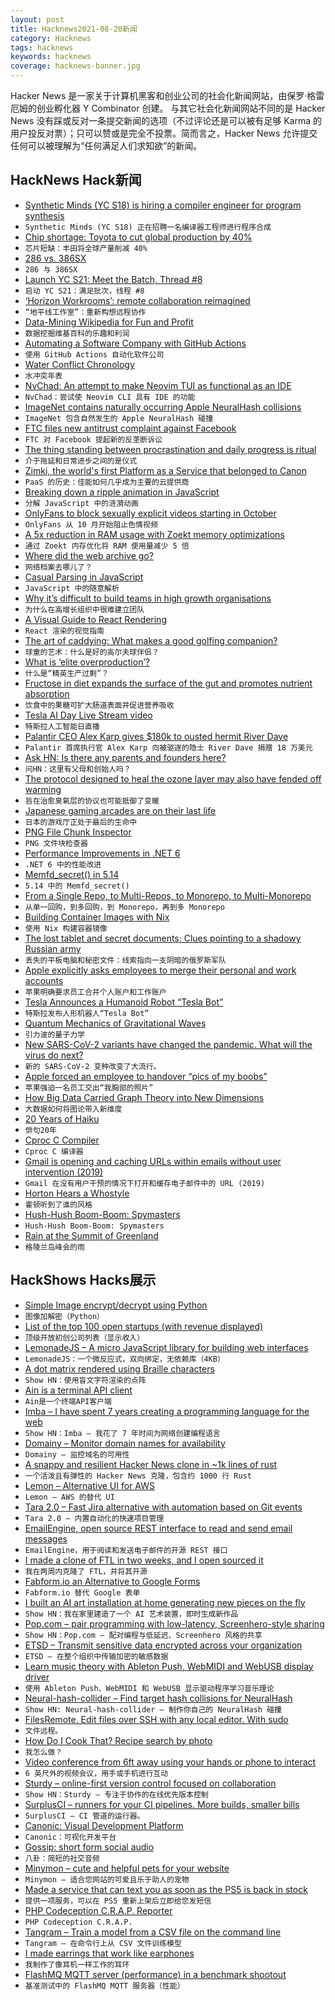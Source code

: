 ```yaml
---
layout: post
title: Hacknews2021-08-20新闻
category: Hacknews
tags: hacknews
keywords: hacknews
coverage: hacknews-banner.jpg
---
```


Hacker News 是一家关于计算机黑客和创业公司的社会化新闻网站，由保罗·格雷厄姆的创业孵化器 Y Combinator 创建。
与其它社会化新闻网站不同的是 Hacker News 没有踩或反对一条提交新闻的选项（不过评论还是可以被有足够 Karma 的用户投反对票）；只可以赞或是完全不投票。简而言之，Hacker News 允许提交任何可以被理解为“任何满足人们求知欲”的新闻。

## HackNews Hack新闻


- [Synthetic Minds (YC S18) is hiring a compiler engineer for program synthesis](https://www.workatastartup.com/jobs/44386)
- `Synthetic Minds (YC S18) 正在招聘一名编译器工程师进行程序合成`
- [Chip shortage: Toyota to cut global production by 40%](https://www.bbc.com/news/business-58266794)
- `芯片短缺：丰田将全球产量削减 40%`
- [286 vs. 386SX](https://dfarq.homeip.net/286-vs-386sx/)
- `286 与 386SX`
- [Launch YC S21: Meet the Batch, Thread #8](item?id=28233916)
- `启动 YC S21：满足批次，线程 #8`
- [‘Horizon Workrooms’: remote collaboration reimagined](https://www.oculus.com/blog/workrooms/)
- `“地平线工作室”：重新构想远程协作`
- [Data-Mining Wikipedia for Fun and Profit](https://billpg.com/data-mining-wikipedia/)
- `数据挖掘维基百科的乐趣和利润`
- [Automating a Software Company with GitHub Actions](https://posthog.com/blog/automating-a-software-company-with-github-actions/)
- `使用 GitHub Actions 自动化软件公司`
- [Water Conflict Chronology](http://www.worldwater.org/conflict/list/)
- `水冲突年表`
- [NvChad: An attempt to make Neovim TUI as functional as an IDE](https://github.com/NvChad/NvChad)
- `NvChad：尝试使 Neovim CLI 具有 IDE 的功能`
- [ImageNet contains naturally occurring Apple NeuralHash collisions](https://blog.roboflow.com/nerualhash-collision/)
- `ImageNet 包含自然发生的 Apple NeuralHash 碰撞`
- [FTC files new antitrust complaint against Facebook](https://www.ftc.gov/news-events/press-releases/2021/08/ftc-alleges-facebook-resorted-illegal-buy-or-bury-scheme-crush)
- `FTC 对 Facebook 提起新的反垄断诉讼`
- [The thing standing between procrastination and daily progress is ritual](https://forge.medium.com/the-thing-standing-between-procrastination-and-daily-progress-is-ritual-2823d97ffa47)
- `介于拖延和日常进步之间的是仪式`
- [Zimki, the world's first Platform as a Service that belonged to Canon](https://blog.porter.run/history-of-paas-how-canon-almost-became-a-major-cloud-provider/)
- `PaaS 的历史：佳能如何几乎成为主要的云提供商`
- [Breaking down a ripple animation in JavaScript](https://www.bryanbraun.com/2021/04/15/ripple-animation-in-javascript/)
- `分解 JavaScript 中的涟漪动画`
- [OnlyFans to block sexually explicit videos starting in October](https://www.bloomberg.com/news/articles/2021-08-19/onlyfans-to-block-sexually-explicit-videos-starting-in-october)
- `OnlyFans 从 10 月开始阻止色情视频`
- [A 5x reduction in RAM usage with Zoekt memory optimizations](https://about.sourcegraph.com/blog/zoekt-memory-optimizations-for-sourcegraph-cloud)
- `通过 Zoekt 内存优化将 RAM 使用量减少 5 倍`
- [Where did the web archive go?](https://arxiv.org/abs/2108.05939)
- `网络档案去哪儿了？`
- [Casual Parsing in JavaScript](https://www.brandons.me/blog/casual-parsing-javascript)
- `JavaScript 中的随意解析`
- [Why it’s difficult to build teams in high growth organisations](https://jchyip.medium.com/why-its-difficult-to-build-teams-in-high-growth-organisations-e1aee8446337)
- `为什么在高增长组织中很难建立团队`
- [A Visual Guide to React Rendering](https://alexsidorenko.com/blog/react-render-always-rerenders/)
- `React 渲染的视觉指南`
- [The art of caddying: What makes a good golfing companion?](https://edition.cnn.com/2021/08/18/golf/art-of-caddying-golf-spt-intl/index.html)
- `球童的艺术：什么是好的高尔夫球伴侣？`
- [What is ‘elite overproduction’?](https://www.overcomingbias.com/2021/08/what-is-elite-overproduction.html)
- `什么是“精英生产过剩”？`
- [Fructose in diet expands the surface of the gut and promotes nutrient absorption](https://www.nature.com/articles/d41586-021-02195-1)
- `饮食中的果糖可扩大肠道表面并促进营养吸收`
- [Tesla AI Day Live Stream video](https://livestream.tesla.com)
- `特斯拉人工智能日直播`
- [Palantir CEO Alex Karp gives $180k to ousted hermit River Dave](https://www.concordmonitor.com/Billionaire-Palantir-CEO-donates-180k-River-Dave-42046438)
- `Palantir 首席执行官 Alex Karp 向被驱逐的隐士 River Dave 捐赠 18 万美元`
- [Ask HN: Is there any parents and founders here?](item?id=28230470)
- `问HN：这里有父母和创始人吗？`
- [The protocol designed to heal the ozone layer may also have fended off warming](https://www.technologyreview.com/2021/08/18/1032168/montreal-protocol-warming-lessons-climate-change-ozone/)
- `旨在治愈臭氧层的协议也可能抵御了变暖`
- [Japanese gaming arcades are on their last life](https://www.japantimes.co.jp/life/2021/06/06/digital/japanese-gaming-arcades-pandemic/)
- `日本的游戏厅正处于最后的生命中`
- [PNG File Chunk Inspector](https://www.nayuki.io/page/png-file-chunk-inspector)
- `PNG 文件块检查器`
- [Performance Improvements in .NET 6](https://devblogs.microsoft.com/dotnet/performance-improvements-in-net-6/)
- `.NET 6 中的性能改进`
- [Memfd_secret() in 5.14](https://lwn.net/Articles/865256/)
- `5.14 中的 Memfd_secret()`
- [From a Single Repo, to Multi-Repos, to Monorepo, to Multi-Monorepo](https://css-tricks.com/from-a-single-repo-to-multi-repos-to-monorepo-to-multi-monorepo/)
- `从单一回购，到多回购，到 Monorepo，再到多 Monorepo`
- [Building Container Images with Nix](https://thewagner.net/blog/2021/02/25/building-container-images-with-nix/)
- `使用 Nix 构建容器镜像`
- [The lost tablet and secret documents: Clues pointing to a shadowy Russian army](https://www.bbc.co.uk/news/extra/8iaz6xit26/the-lost-tablet-and-the-secret-documents)
- `丢失的平板电脑和秘密文件：线索指向一支阴暗的俄罗斯军队`
- [Apple explicitly asks employees to merge their personal and work accounts](https://twitter.com/oilyraincloud/status/1428497203253833731)
- `苹果明确要求员工合并个人账户和工作账户`
- [Tesla Announces a Humanoid Robot “Tesla Bot”](https://electrek.co/2021/08/19/tesla-bot-humanoid-robot/)
- `特斯拉发布人形机器人“Tesla Bot”`
- [Quantum Mechanics of Gravitational Waves](https://journals.aps.org/prl/abstract/10.1103/PhysRevLett.127.081602)
- `引力波的量子力学`
- [New SARS-CoV-2 variants have changed the pandemic. What will the virus do next?](https://www.sciencemag.org/news/2021/08/new-sars-cov-2-variants-have-changed-pandemic-what-will-virus-do-next)
- `新的 SARS-CoV-2 变种改变了大流行。`
- [Apple forced an employee to handover “pics of my boobs”](https://twitter.com/ashleygjovik/status/1428495420917837826)
- `苹果强迫一名员工交出“我胸部的照片”`
- [How Big Data Carried Graph Theory into New Dimensions](https://www.quantamagazine.org/how-big-data-carried-graph-theory-into-new-dimensions-20210819/)
- `大数据如何将图论带入新维度`
- [20 Years of Haiku](https://www.haiku-os.org/news/2021-08-18_20_years_of_haiku/)
- `俳句20年`
- [Cproc C Compiler](https://github.com/michaelforney/cproc)
- `Cproc C 编译器`
- [Gmail is opening and caching URLs within emails without user intervention (2019)](https://support.google.com/mail/thread/16878288/gmail-is-opening-and-caching-urls-within-emails-without-user-intervention-how-and-why?hl=en)
- `Gmail 在没有用户干预的情况下打开和缓存电子邮件中的 URL (2019)`
- [Horton Hears a Whostyle](https://jacobhall.net/2021/08/horton-hears-a-whostyle/)
- `霍顿听到了谁的风格`
- [Hush-Hush Boom-Boom: Spymasters](https://www.lrb.co.uk/the-paper/v43/n16/charles-glass/hush-hush-boom-boom)
- `Hush-Hush Boom-Boom: Spymasters`
- [Rain at the Summit of Greenland](https://nsidc.org/greenland-today/2021/08/rain-at-the-summit-of-greenland/)
- `格陵兰岛峰会的雨`


## HackShows Hacks展示

- [ Simple Image encrypt/decrypt using Python](https://github.com/s3nh/img-cryptor)
- `图像加解密（Python）`
- [ List of the top 100 open startups (with revenue displayed)](https://makerlead.com)
- `顶级开放初创公司列表（显示收入）`
- [ LemonadeJS – A micro JavaScript library for building web interfaces](https://lemonadejs.net/v1)
- `LemonadeJS：一个微反应式，双向绑定，无依赖库（4KB）`
- [ A dot matrix rendered using Braille characters](https://github.com/timfi/dotmatrix)
- `Show HN：使用盲文字符渲染的点阵`
- [ Ain is a terminal API client](https://github.com/jonaslu/ain)
- `Ain是一个终端API客户端`
- [ Imba – I have spent 7 years creating a programming language for the web](item?id=28207662)
- `Show HN：Imba – 我花了 7 年时间为网络创建编程语言`
- [ Domainy – Monitor domain names for availability](item?id=28209341)
- `Domainy – 监控域名的可用性`
- [ A snappy and resilient Hacker News clone in ~1k lines of rust](https://github.com/ivanceras/hackernews-sauron/)
- `一个活泼且有弹性的 Hacker News 克隆，包含约 1000 行 Rust`
- [ Lemon – Alternative UI for AWS](https://uselemon.io/)
- `Lemon – AWS 的替代 UI`
- [ Tara 2.0 – Fast Jira alternative with automation based on Git events](https://tara.ai/)
- `Tara 2.0 – 内置自动化的快速项目管理`
- [ EmailEngine, open source REST interface to read and send email messages](https://github.com/postalsys/emailengine)
- `EmailEngine，用于阅读和发送电子邮件的开源 REST 接口`
- [ I made a clone of FTL in two weeks, and I open sourced it](https://github.com/Garfounkel/A-Leaf-In-Space)
- `我在两周内克隆了 FTL，并将其开源`
- [ Fabform.io an Alternative to Google Forms](item?id=28219768)
- `Fabform.io 替代 Google 表单`
- [ I built an AI art installation at home generating new pieces on the fly](https://github.com/maxvfischer/DIY-ai-art)
- `Show HN：我在家里建造了一个 AI 艺术装置，即时生成新作品`
- [ Pop.com – pair programming with low-latency, Screenhero-style sharing](https://pop.com/home)
- `Show HN：Pop.com – 配对编程与低延迟、Screenhero 风格的共享`
- [ ETSD – Transmit sensitive data encrypted across your organization](https://github.com/spapas/etsd)
- `ETSD – 在整个组织中传输加密的敏感数据`
- [ Learn music theory with Ableton Push, WebMIDI and WebUSB display driver](https://github.com/greyivy/learn-push2-with-svelte)
- `使用 Ableton Push、WebMIDI 和 WebUSB 显示驱动程序学习音乐理论`
- [ Neural-hash-collider – Find target hash collisions for NeuralHash](https://github.com/anishathalye/neural-hash-collider)
- `Show HN: Neural-hash-collider – 制作你自己的 NeuralHash 碰撞`
- [ FilesRemote. Edit files over SSH with any local editor. With sudo](https://github.com/allanrbo/filesremote)
- `文件远程。`
- [ How Do I Cook That? Recipe search by photo](https://share.streamlit.io/pinecone-io/playground/recipe_search_demo/src/server.py)
- `我怎么做？`
- [ Video conference from 6ft away using your hands or phone to interact](https://www.wakasaba.com/)
- `6 英尺外的视频会议，用手或手机进行互动`
- [ Sturdy – online-first version control focused on collaboration](https://getsturdy.com/)
- `Show HN：Sturdy – 专注于协作的在线优先版本控制`
- [ SurplusCI – runners for your CI pipelines. More builds, smaller bills](https://surplusci.com)
- `SurplusCI – CI 管道的运行器。`
- [ Canonic: Visual Development Platform](https://www.canonic.dev/)
- `Canonic：可视化开发平台`
- [ Gossip: short form social audio](https://thegossip.app/download)
- `八卦：简短的社交音频`
- [ Minymon – cute and helpful pets for your website](https://www.minymon.com/)
- `Minymon – 适合您网站的可爱且乐于助人的宠物`
- [ Made a service that can text you as soon as the PS5 is back in stock](https://mailchi.mp/726dc8ac364f/ps5tracker)
- `提供一项服务，可以在 PS5 重新上架后立即给您发短信`
- [ PHP Codeception C.R.A.P. Reporter](https://github.com/nebbia-fitness/codecept-coverage-reporter)
- `PHP Codeception C.R.A.P.`
- [ Tangram – Train a model from a CSV file on the command line](https://www.tangram.dev)
- `Tangram – 在命令行上从 CSV 文件训练模型`
- [ I made earrings that work like earphones](https://tiktok.com/@peripherii)
- `我制作了像耳机一样工作的耳环`
- [ FlashMQ MQTT server (performance) in a benchmark shootout](https://www.youtube.com/watch?v=vZWLitdCkJQ)
- `基准测试中的 FlashMQ MQTT 服务器（性能）`

